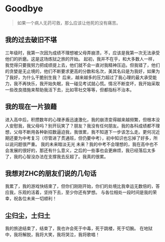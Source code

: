 # Goodbye
>如果一个病人无药可救，那么应该让他死的没有痛苦。
## 我的过去破旧不堪
三年级时，我第一次因为成绩不理想被父母弄崩溃，不，应该是我第一次无法承受他们的折磨。这是这场炼狱之旅的开始。
起初，我并不在乎，和大多数人一样，我觉得只要我努力把成绩提上去，他们就不会一直对我精神压迫。但我错了，他们的贪婪是无止境的，他们不断要求更高的分数和名次，美其名曰是为我好，如果为了我好，为什么干脆别生我？
后来，越来越多的压力超过了我心理的最大承受能力，我不再快乐，我开始失眠，我一碰见考试就心慌。情况不断变坏，我开始采取一些改良措施来帮助我活下去，比如零社交等等，但都指标不治本。
## 我的现在一片狼藉
进入高中后，积攒数年的心理矛盾迅速激化，我的崩溃变得越来越频繁，但根本没人安慰我，我父母吗？别开玩笑了？朋友？我没有任何朋友。我的各科成绩都不理想，父母不断用各种新招数逼迫我，我很累，我不知道下一步该怎么走。更何况近期还要为中考复习（尽管进了贯通班，但仍要中考），初中知识也忘掉了好多，所以说问题很严重。
我的未来暗淡无光
未来？我的中考不会理想的，我在高中也不会发展的很好的，那还有什么意义，之后的一些事也会更麻烦，我已经落后太多了，我的心智没办法在支撑我去反超了。我真的很累。
## 我想对ZHC的朋友们说的几句话
我累了，我的游戏快结束了，但你们刚刚开始，你们的处境比我幸运无数倍的，答应我，乐观的活着，坚持下去，至少你还有梦想。
与各位相处一段时间是我的荣幸，祝各位未来一切顺利！
## 尘归尘，土归土
我的旅途结束了，结束了，我也许会死于中毒，死于跳楼，死于切腕。
在地狱中，我将解脱，我将大笑，我将哭泣，我将歌唱！
